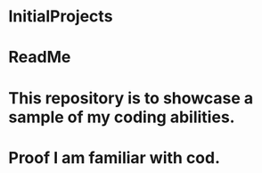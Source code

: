 # InitialProjects
# ReadMe
# This repository is to showcase a sample of my coding abilities.
# Proof I am familiar with cod.
